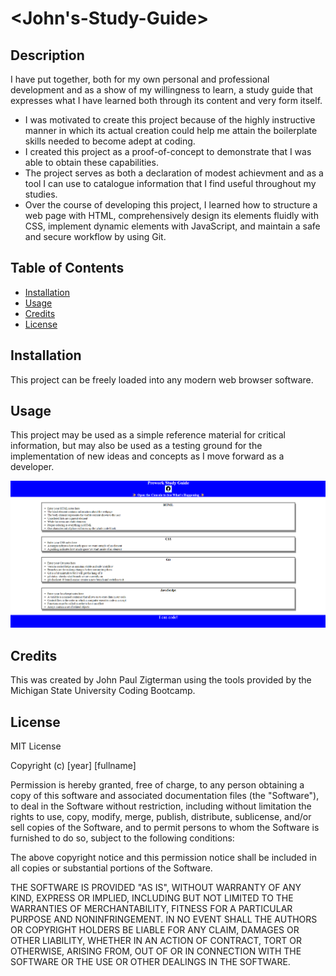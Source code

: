 # <John's-Study-Guide>

## Description

I have put together, both for my own personal and professional development and as a show of my willingness to learn, a study guide that expresses what I have learned both through its content and very form itself.

- I was motivated to create this project because of the highly instructive manner in which its actual creation could help me attain the boilerplate skills needed to become adept at coding.
- I created this project as a proof-of-concept to demonstrate that I was able to obtain these capabilities.
- The project serves as both a declaration of modest achievment and as a tool I can use to catalogue information that I find useful throughout my studies.
- Over the course of developing this project, I learned how to structure a web page with HTML, comprehensively design its elements fluidly with CSS, implement dynamic elements with JavaScript, and maintain a safe and secure workflow by using Git.

## Table of Contents

- [Installation](#installation)
- [Usage](#usage)
- [Credits](#credits)
- [License](#license)

## Installation

This project can be freely loaded into any modern web browser software.

## Usage

This project may be used as a simple reference material for critical information, but may also be used as a testing ground for the implementation of new ideas and concepts as I move forward as a developer.

![included screenshot](assets/screenshot.png)

## Credits

This was created by John Paul Zigterman using the tools provided by the Michigan State University Coding Bootcamp.

## License

MIT License

Copyright (c) [year] [fullname]

Permission is hereby granted, free of charge, to any person obtaining a copy
of this software and associated documentation files (the "Software"), to deal
in the Software without restriction, including without limitation the rights
to use, copy, modify, merge, publish, distribute, sublicense, and/or sell
copies of the Software, and to permit persons to whom the Software is
furnished to do so, subject to the following conditions:

The above copyright notice and this permission notice shall be included in all
copies or substantial portions of the Software.

THE SOFTWARE IS PROVIDED "AS IS", WITHOUT WARRANTY OF ANY KIND, EXPRESS OR
IMPLIED, INCLUDING BUT NOT LIMITED TO THE WARRANTIES OF MERCHANTABILITY,
FITNESS FOR A PARTICULAR PURPOSE AND NONINFRINGEMENT. IN NO EVENT SHALL THE
AUTHORS OR COPYRIGHT HOLDERS BE LIABLE FOR ANY CLAIM, DAMAGES OR OTHER
LIABILITY, WHETHER IN AN ACTION OF CONTRACT, TORT OR OTHERWISE, ARISING FROM,
OUT OF OR IN CONNECTION WITH THE SOFTWARE OR THE USE OR OTHER DEALINGS IN THE
SOFTWARE.